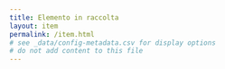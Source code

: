 ```yaml
---
title: Elemento in raccolta
layout: item
permalink: /item.html
# see _data/config-metadata.csv for display options
# do not add content to this file
---
```


